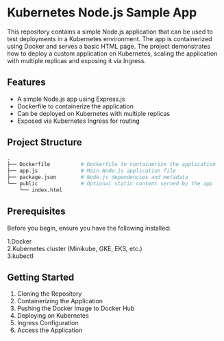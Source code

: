 # Kubernetes Node.js Sample App

This repository contains a simple Node.js application that can be used to test deployments in a Kubernetes environment. The app is containerized using Docker and serves a basic HTML page. The project demonstrates how to deploy a custom application on Kubernetes, scaling the application with multiple replicas and exposing it via Ingress.

## Features

- A simple Node.js app using Express.js
- Dockerfile to containerize the application
- Can be deployed on Kubernetes with multiple replicas
- Exposed via Kubernetes Ingress for routing

## Project Structure

```bash
.
├── Dockerfile          # Dockerfile to containerize the application
├── app.js              # Main Node.js application file
├── package.json        # Node.js dependencies and metadata
└── public              # Optional static content served by the app
    └── index.html
```
## Prerequisites
Before you begin, ensure you have the following installed:

1.Docker <br>
2.Kubernetes cluster (Minikube, GKE, EKS, etc.) <br>
3.kubectl

## Getting Started

1. Cloning the Repository
2. Containerizing the Application
3. Pushing the Docker Image to Docker Hub
4. Deploying on Kubernetes
5. Ingress Configuration
6. Access the Application
